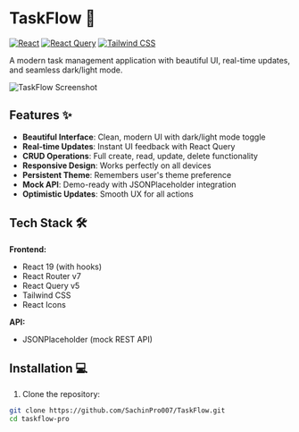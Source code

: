 # TaskFlow 🚀

[![React](https://img.shields.io/badge/React-19.0-blue?logo=react)](https://react.dev/)
[![React Query](https://img.shields.io/badge/React_Query-5.0-red?logo=reactquery)](https://tanstack.com/query/latest)
[![Tailwind CSS](https://img.shields.io/badge/Tailwind_CSS-3.0-blueviolet?logo=tailwindcss)](https://tailwindcss.com/)

A modern task management application with beautiful UI, real-time updates, and seamless dark/light mode.

![TaskFlow Screenshot](/project.webp)

## Features ✨

- **Beautiful Interface**: Clean, modern UI with dark/light mode toggle
- **Real-time Updates**: Instant UI feedback with React Query
- **CRUD Operations**: Full create, read, update, delete functionality
- **Responsive Design**: Works perfectly on all devices
- **Persistent Theme**: Remembers user's theme preference
- **Mock API**: Demo-ready with JSONPlaceholder integration
- **Optimistic Updates**: Smooth UX for all actions

## Tech Stack 🛠️

**Frontend:**
- React 19 (with hooks)
- React Router v7
- React Query v5
- Tailwind CSS
- React Icons

**API:**
- JSONPlaceholder (mock REST API)

## Installation 💻

1. Clone the repository:
```bash
git clone https://github.com/SachinPro007/TaskFlow.git
cd taskflow-pro